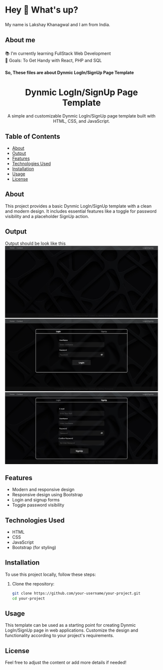 <h1 align="left">Hey 👋 What's up?</h1>

###

<p align="left">My name is Lakshay Khanagwal and I am from India.</p>

###

<h2 align="left">About me</h2>

###

<p align="left">📚 I'm currently learning FullStack Web Development<br>🎯 Goals: To Get Handy with React, PHP and SQL</p>

###

<h4 align="left">So, These files are about Dynmic LogIn/SignUp Page Template</h4>

###

<div align="center">
  <h1>Dynmic LogIn/SignUp Page Template</h1>
  <p>A simple and customizable Dynmic LogIn/SignUp page template built with HTML, CSS, and JavaScript.</p>
</div>

## Table of Contents

- [About](#about)
- [Output](#output)
- [Features](#features)
- [Technologies Used](#technologies-used)
- [Installation](#installation)
- [Usage](#usage)
- [License](#license)

## About

This project provides a basic Dynmic LogIn/SignUp template with a clean and modern design. It includes essential features like a toggle for password visibility and a placeholder SignUp action.

## Output

Output should be look like this
![Output](https://github.com/LakshayKhanagwal/Login-SignUp_Dynmic_page_FrontEnd_only/blob/6ebac35b170b2a71e12b163270afe00a324aeb65/images/output.jpg)
![Output](https://github.com/LakshayKhanagwal/Login-SignUp_Dynmic_page_FrontEnd_only/blob/6ebac35b170b2a71e12b163270afe00a324aeb65/images/output_1.jpg)
![Output](https://github.com/LakshayKhanagwal/Login-SignUp_Dynmic_page_FrontEnd_only/blob/6ebac35b170b2a71e12b163270afe00a324aeb65/images/output_2.jpg)

## Features

- Modern and responsive design
- Responsive design using Bootstrap
- Login and signup forms
- Toggle password visibility

## Technologies Used

- HTML
- CSS
- JavaScript
- Bootstrap (for styling)

## Installation

To use this project locally, follow these steps:

1. Clone the repository:

   ```bash
   git clone https://github.com/your-username/your-project.git
   cd your-project
   
## Usage

This template can be used as a starting point for creating Dynmic LogIn/SignUp page in web applications. Customize the design and functionality according to your project's requirements.

## License

Feel free to adjust the content or add more details if needed!

###
